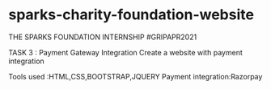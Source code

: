 # sparks-charity-foundation-website

THE SPARKS FOUNDATION INTERNSHIP
#GRIPAPR2021

TASK 3 : Payment Gateway Integration
Create a website with payment integration

Tools used :HTML,CSS,BOOTSTRAP,JQUERY
Payment integration:Razorpay
